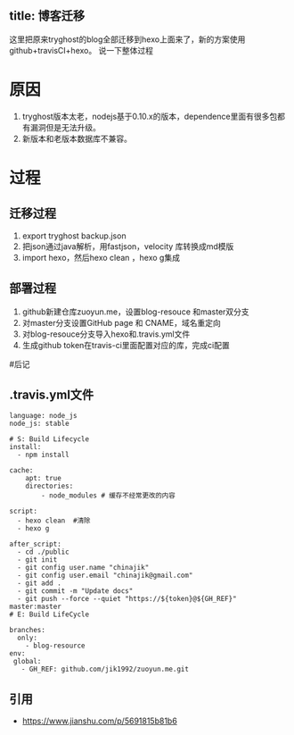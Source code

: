 title: 博客迁移
---
这里把原来tryghost的blog全部迁移到hexo上面来了，新的方案使用github+travisCI+hexo。
说一下整体过程

# 原因
1. tryghost版本太老，nodejs基于0.10.x的版本，dependence里面有很多包都有漏洞但是无法升级。
2. 新版本和老版本数据库不兼容。

# 过程
## 迁移过程
 1. export tryghost backup.json
 2. 把json通过java解析，用fastjson，velocity 库转换成md模版
 3. import hexo，然后hexo clean ，hexo g集成
## 部署过程
 1. github新建仓库zuoyun.me，设置blog-resouce 和master双分支
 2. 对master分支设置GitHub page 和 CNAME，域名重定向
 3. 对blog-resouce分支导入hexo和.travis.yml文件
 4. 生成github token在travis-ci里面配置对应的库，完成ci配置

#后记 
## .travis.yml文件

```
language: node_js
node_js: stable

# S: Build Lifecycle
install:
  - npm install

cache:
    apt: true
    directories:
        - node_modules # 缓存不经常更改的内容

script:
  - hexo clean  #清除
  - hexo g

after_script:
  - cd ./public
  - git init
  - git config user.name "chinajik"
  - git config user.email "chinajik@gmail.com"
  - git add .
  - git commit -m "Update docs"
  - git push --force --quiet "https://${token}@${GH_REF}" master:master
# E: Build LifeCycle

branches:
  only:
    - blog-resource
env:
 global:
   - GH_REF: github.com/jik1992/zuoyun.me.git
```
## 引用

* https://www.jianshu.com/p/5691815b81b6